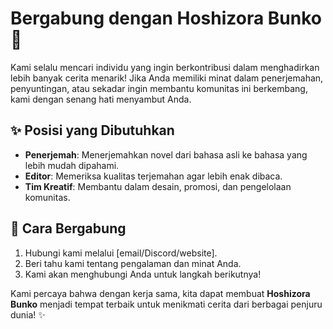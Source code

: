 # Bergabung dengan Hoshizora Bunko 🚀

Kami selalu mencari individu yang ingin berkontribusi dalam menghadirkan lebih banyak cerita menarik! Jika Anda memiliki minat dalam penerjemahan, penyuntingan, atau sekadar ingin membantu komunitas ini berkembang, kami dengan senang hati menyambut Anda.  

## ✨ Posisi yang Dibutuhkan
- **Penerjemah**: Menerjemahkan novel dari bahasa asli ke bahasa yang lebih mudah dipahami.
- **Editor**: Memeriksa kualitas terjemahan agar lebih enak dibaca.
- **Tim Kreatif**: Membantu dalam desain, promosi, dan pengelolaan komunitas.

## 📩 Cara Bergabung
1. Hubungi kami melalui [email/Discord/website].
2. Beri tahu kami tentang pengalaman dan minat Anda.
3. Kami akan menghubungi Anda untuk langkah berikutnya!

Kami percaya bahwa dengan kerja sama, kita dapat membuat **Hoshizora Bunko** menjadi tempat terbaik untuk menikmati cerita dari berbagai penjuru dunia! ✨

